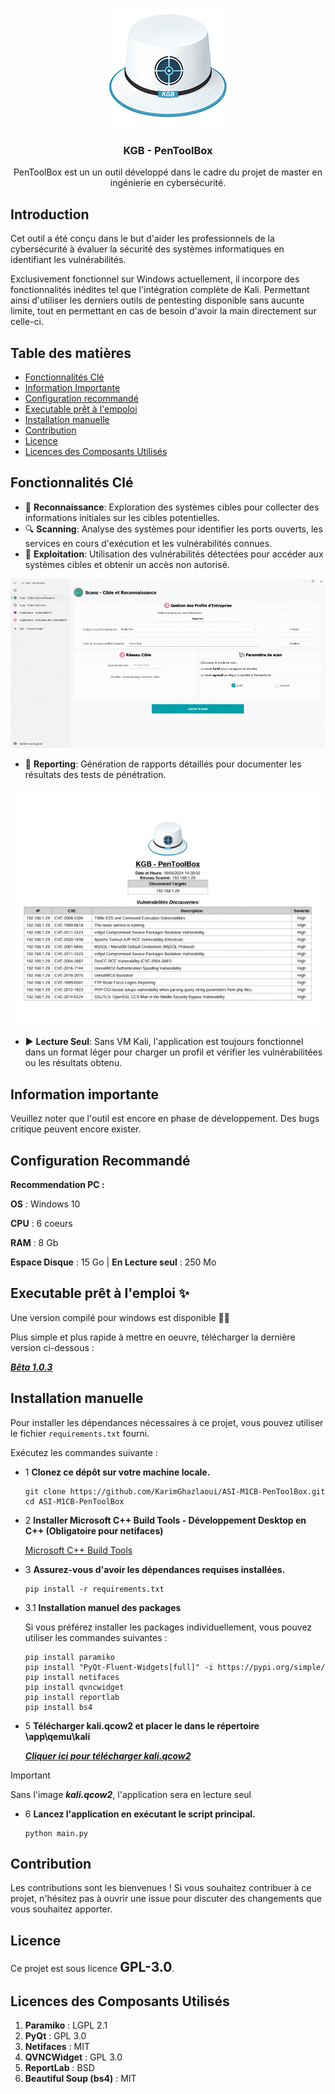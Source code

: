 <p align="center">
  <img src="./app/resource/images/logo.png">
</p>

<h3 align="center">KGB - PenToolBox</h3>
<p align="center">
PenToolBox est un un outil développé dans le cadre du projet de master en ingénierie en cybersécurité.
</p>

## Introduction

Cet outil a été conçu dans le but d'aider les professionnels de la cybersécurité à évaluer la sécurité des systèmes informatiques en identifiant les vulnérabilités.

Exclusivement fonctionnel sur Windows actuellement, il incorpore des fonctionnalités inédites tel que l'intégration complète de Kali.
Permettant ainsi d'utiliser les derniers outils de pentesting disponible sans aucunte limite, tout en permettant en cas de besoin d'avoir la main directement sur celle-ci.



## Table des matières
 
- [Fonctionnalités Clé](#fonctionnalités-clé)
- [Information Importante](#information-importante)
- [Configuration recommandé](#configuration-recommandé)
- [Executable prêt à l'empoloi](#executable-prêt-à-lemploi-)
- [Installation manuelle](#installation-manuelle)
- [Contribution](#contribution)
- [Licence](#licence)
- [Licences des Composants Utilisés](#licences-des-composants-utilisés)

## Fonctionnalités Clé

- 👀 **Reconnaissance**: Exploration des systèmes cibles pour collecter des informations initiales sur les cibles potentielles.
- 🔍 **Scanning**: Analyse des systèmes pour identifier les ports ouverts, les services en cours d'exécution et les vulnérabilités connues.
- 💪 **Exploitation**: Utilisation des vulnérabilités détectées pour accéder aux systèmes cibles et obtenir un accès non autorisé.

<img src="./images/demo.gif">

- 📄 **Reporting**: Génération de rapports détaillés pour documenter les résultats des tests de pénétration.

<img src="./images/rapport.gif">

- ▶ **Lecture Seul**: Sans VM Kali, l'application est toujours fonctionnel dans un format léger pour charger un profil et vérifier les vulnérabilitées ou les résultats obtenu.

## Information importante

Veuillez noter que l'outil est encore en phase de développement. 
Des bugs critique peuvent encore exister.



## Configuration Recommandé

**Recommendation PC :**

**OS** : Windows 10

**CPU** : 6 coeurs

**RAM** : 8 Gb

**Espace Disque** : 15 Go | **En Lecture seul** : 250 Mo

## Executable prêt à l'emploi ✨

Une version compilé pour windows est disponible 🎉🎉

Plus simple et plus rapide à mettre en oeuvre, télécharger la dernière version ci-dessous :

  [***Bêta 1.0.3***](https://github.com/KarimGhazlaoui/ASI-M1CB-PenToolBox/releases/tag/1.0.3)<br>


## Installation manuelle

Pour installer les dépendances nécessaires à ce projet, vous pouvez utiliser le fichier `requirements.txt` fourni. 

Exécutez les commandes suivante :

- 1 **Clonez ce dépôt sur votre machine locale.**
  ```console
  git clone https://github.com/KarimGhazlaoui/ASI-M1CB-PenToolBox.git
  cd ASI-M1CB-PenToolBox
  ```

- 2 **Installer Microsoft C++ Build Tools - Développement Desktop en C++ (Obligatoire pour netifaces)**

    [Microsoft C++ Build Tools](https://visualstudio.microsoft.com/visual-cpp-build-tools)<br>


- 3 **Assurez-vous d'avoir les dépendances requises installées.**
  ```console
  pip install -r requirements.txt
  ```
 - 3.1 **Installation manuel des packages**

      Si vous préférez installer les packages individuellement, vous pouvez utiliser les commandes suivantes :
    ```console
    pip install paramiko
    pip install "PyQt-Fluent-Widgets[full]" -i https://pypi.org/simple/
    pip install netifaces
    pip install qvncwidget
    pip install reportlab
    pip install bs4
    ```

- 5 **Télécharger kali.qcow2 et placer le dans le répertoire \app\qemu\kali**
   
     [***Cliquer ici pour télécharger kali.qcow2***](https://drive.google.com/file/d/19TkXSNwm6RxxnFsOpfuVuTnsTJIXfvee/view?usp=sharing)<br>

> [!IMPORTANT]
> Sans l'image ***kali.qcow2***, l'application sera en lecture seul
     
- 6 **Lancez l'application en exécutant le script principal.**
  ```console
  python main.py
  ```



## Contribution
Les contributions sont les bienvenues ! Si vous souhaitez contribuer à ce projet, n'hésitez pas à ouvrir une issue pour discuter des changements que vous souhaitez apporter.

## Licence
Ce projet est sous licence <span style="font-size:1.5em; font-weight:bold;">GPL-3.0</span>.

## Licences des Composants Utilisés

1. **Paramiko** : LGPL 2.1
2. **PyQt** : GPL 3.0
3. **Netifaces** : MIT
4. **QVNCWidget** : GPL 3.0
5. **ReportLab** : BSD
6. **Beautiful Soup (bs4)** : MIT
